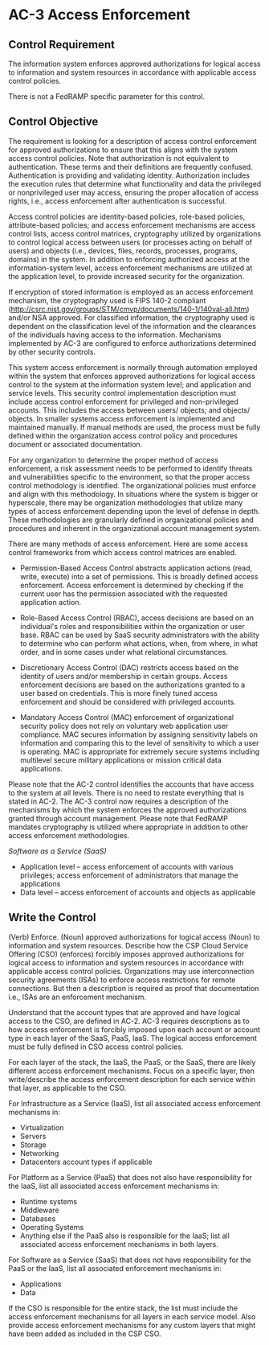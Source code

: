 # AC-3 Access Enforcement
## Control Requirement
The information system enforces approved authorizations for logical access to information and system resources in accordance with applicable access control policies.

There is not a FedRAMP specific parameter for this control.
## Control Objective
The requirement is looking for a description of access control enforcement for approved authorizations to ensure that this aligns with the system access control policies. Note that authorization is not equivalent to authentication. These terms and their definitions are frequently confused. Authentication is providing and validating identity. Authorization includes the execution rules that determine what functionality and data the privileged or nonprivileged user may access, ensuring the proper allocation of access rights, i.e., access enforcement after authentication is successful. 

Access control policies are identity-based policies, role-based policies, attribute-based policies; and access enforcement mechanisms are access control lists, access control matrices, cryptography utilized by organizations to control logical access between users (or processes acting on behalf of users) and objects (i.e., devices, files, records, processes, programs, domains) in the system. In addition to enforcing authorized access at the information-system level, access enforcement mechanisms are utilized at the application level, to provide increased security for the organization.

If encryption of stored information is employed as an access enforcement mechanism, the cryptography used is FIPS 140-2 compliant (http://csrc.nist.gov/groups/STM/cmvp/documents/140-1/140val-all.htm) and/or NSA approved. For classified information, the cryptography used is dependent on the classification level of the information and the clearances of the individuals having access to the information. Mechanisms implemented by AC-3 are configured to enforce authorizations determined by other security controls.

This system access enforcement is normally through automation employed within the system that enforces approved authorizations for logical access control to the system at the information system level; and application and service levels.  This security control implementation description must include access control enforcement for privileged and non-privileged accounts. This includes the access between users/ objects; and objects/ objects. In smaller systems access enforcement is implemented and maintained manually. If manual methods are used, the process must be fully defined within the organization access control policy and procedures document or associated documentation.

For any organization to determine the proper method of access enforcement, a risk assessment needs to be performed to identify threats and vulnerabilities specific to the environment, so that the proper access control methodology is identified. The organizational policies must enforce and align with this methodology. In situations where the system is bigger or hyperscale, there may be organization methodologies that utilize many types of access enforcement depending upon the level of defense in depth. These methodologies are granularly defined in organizational policies and procedures and inherent in the organizational account management system.

There are many methods of access enforcement. Here are some access control frameworks from which access control matrices are enabled.

* Permission-Based Access Control abstracts application actions (read, write, execute) into a set of permissions. This is broadly defined access enforcement. Access enforcement is determined by checking if the current user has the permission associated with the requested application action.

* Role-Based Access Control (RBAC), access decisions are based on an individual's roles and responsibilities within the organization or user base. RBAC can be used by SaaS security administrators with the ability to determine who can perform what actions, when, from where, in what order, and in some cases under what relational circumstances.

* Discretionary Access Control (DAC) restricts access based on the identity of users and/or membership in certain groups. Access enforcement decisions are based on the authorizations granted to a user based on credentials. This is more finely tuned access enforcement and should be considered with privileged accounts.

* Mandatory Access Control (MAC) enforcement of organizational security policy does not rely on voluntary web application user compliance. MAC secures information by assigning sensitivity labels on information and comparing this to the level of sensitivity to which a user is operating. MAC is appropriate for extremely secure systems including multilevel secure military applications or mission critical data applications.

Please note that the AC-2 control identifies the accounts that have access to the system at all levels. There is no need to restate everything that is stated in AC-2. The AC-3 control now requires a description of the mechanisms by which the system enforces the approved authorizations granted through account management. Please note that FedRAMP mandates cryptography is utilized where appropriate in addition to other access enforcement methodologies.

_Software as a Service (SaaS)_
  * Application level – access enforcement of accounts with various privileges; access enforcement of administrators that manage the applications
  * Data level – access enforcement of accounts and objects as applicable
  
## Write the Control
(Verb) Enforce. (Noun) approved authorizations for logical access (Noun) to information and system resources.
Describe how the CSP Cloud Service Offering (CSO) (enforces) forcibly imposes approved authorizations for logical access to information and system resources in accordance with applicable access control policies. Organizations may use interconnection security agreements (ISAs) to enforce access restrictions for remote connections. But then a description is required as proof that documentation i.e., ISAs are an enforcement mechanism.

Understand that the account types that are approved and have logical access to the CSO, are defined in AC-2. AC-3 requires descriptions as to how access enforcement is forcibly imposed upon each account or account type in each layer of the SaaS, PaaS, IaaS. The logical access enforcement must be fully defined in CSO access control policies.

For each layer of the stack, the IaaS, the PaaS, or the SaaS, there are likely different access enforcement mechanisms. Focus on a specific layer, then write/describe the access enforcement description for each service within that layer, as applicable to the CSO.

For Infrastructure as a Service (IaaS), list all associated access enforcement mechanisms in:
*	Virtualization
*	Servers 
*	Storage
*	Networking
*	Datacenters account types if applicable

For Platform as a Service (PaaS) that does not also have responsibility for the IaaS, list all associated access enforcement mechanisms in:
*	Runtime systems
*	Middleware
*	Databases
*	Operating Systems
*	Anything else if the PaaS also is responsible for the IaaS; list all associated access enforcement mechanisms in both layers.

For Software as a Service (SaaS) that does not have responsibility for the PaaS or the IaaS, list all associated enforcement mechanisms in:
*	Applications
*	Data

If the CSO is responsible for the entire stack, the list must include the access enforcement mechanisms for all layers in each service model. Also provide access enforcement mechanisms for any custom layers that might have been added as included in the CSP CSO.
